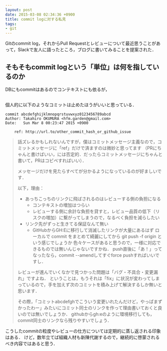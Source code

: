 ```yaml
---
layout: post
date: 2015-03-08 02:34:36 +0900
title: commit logに対する私見
tags:
- git
---
```

Gitのcommit log，それからPull Requestとレビューについて最近思うことがあって，Slackで友人に語ったところ，ブログに書いてみることを提案された．

## そもそもcommit logという「単位」は何を指しているのか

DBにもcommitはあるのでコンテキストにも依るが，

## 

個人的に以下のようなコミットは止めたほうがいいと思っている．

```
commit abcdefghijklmnopqrstuvwxyz0123456789abcd
Author: Takahiro OKUMURA <hfm.garden@gmail.com>
Date:   Sun Mar 8 00:23:47 2015 +0900

    ref: http://url.to/other_commit_hash_or_github_issue
```

> 話ズレるかもしれないんですが，僕はコミットメッセージ主義なので，コミットメッセージに「ref」だけで済ますのは微妙と思ってます
> （PRにちゃんと書けばいい，には否定的．だったらコミットメッセージにちゃんと書いて，PRはコピペすればいい）．
>
> メッセージだけを見たらすべてが分かるようになっているのが好ましいです．
>
> 以下，理由：
>
> - あっちこっちのリンクに飛ばされるのはレビューする側の負担になる
>   - コンテキストの増加はつらい
>   - レビューする側に余計な負担を貸すと，レビュー品質の低下（リスクの増加）に繋がってしまうので，なるべく負担を減らしたい
> - リンク先がずっと生きてる保証なんて無い
>   - GitHubからGH:Eに移行して消滅したリンクが大量にあるはず
> ローカルで commit をまとめて綺麗にしてから git push -f origin という感じでしょうか
> 色々ケースがあると思うので，一様に対応できるものでは無いんじゃないですかね．
> push直後に「あ！」ってなったなら，commit --amendしてすぐforce pushすればいいですし．
>
> レビューが進んでいくなかで見つかった問題は「バグ・不具合・変更漏れ」ですよね．
> ということは，もうそれは「fix」に状況が変わってしまっているので，手を加えず次のコミットを積み上げて解決するしか無いと思います．
>
> その際，「コミットabcdefghでこういう変更いれたんだけど，やっぱまずかったわー」みたいにコミット同士のリンクを作って理由書いておくと良いのでは無いでしょうか．
> githubからgh:eのように環境移行しても，commit同士のリンクなら残りやすいでしょう．

こうしたcommitの粒度やレビューの仕方については定期的に蒸し返される印象はある．
けど，数年立てば組織人材も新陳代謝するので，継続的に啓蒙されるべき内容ではあると思う．
